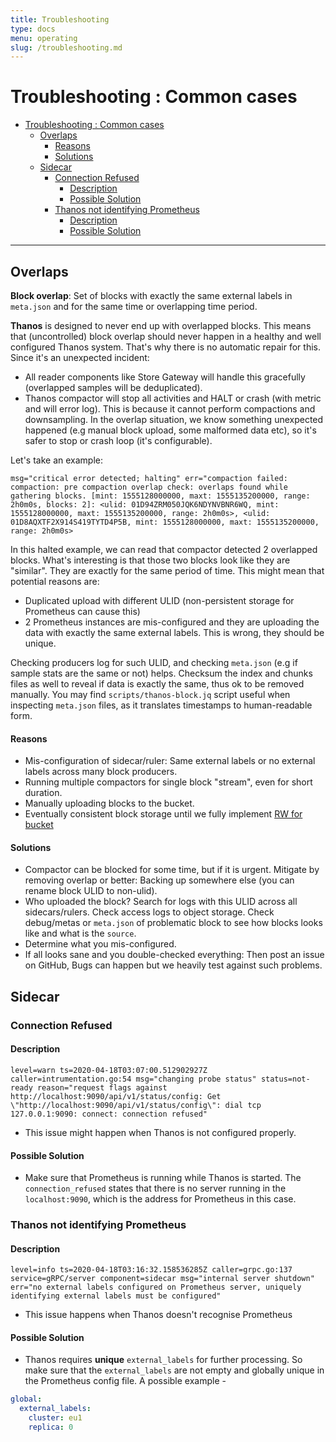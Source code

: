 ```yaml
---
title: Troubleshooting
type: docs
menu: operating
slug: /troubleshooting.md
---
```


# Troubleshooting : Common cases

- [Troubleshooting : Common cases](#troubleshooting---common-cases)
  * [Overlaps](#overlaps)
      - [Reasons](#reasons)
      - [Solutions](#solutions)
  * [Sidecar](#sidecar)
    + [Connection Refused](#connection-refused)
      - [Description](#description)
      - [Possible Solution](#possible-solution)
    + [Thanos not identifying Prometheus](#thanos-not-identifying-prometheus)
      - [Description](#description-1)
      - [Possible Solution](#possible-solution-1)

---

## Overlaps

**Block overlap**: Set of blocks with exactly the same external labels in `meta.json` and for the same time or overlapping time period.

**Thanos** is designed to never end up with overlapped blocks. This means that (uncontrolled) block overlap should never happen in a healthy and well configured Thanos system. That's why there is no automatic repair for this. Since it's an unexpected incident:

* All reader components like Store Gateway will handle this gracefully (overlapped samples will be deduplicated).
* Thanos compactor will stop all activities and HALT or crash (with metric and will error log). This is because it cannot perform compactions and downsampling. In the overlap situation, we know something unexpected happened (e.g manual block upload, some malformed data etc), so it's safer to stop or crash loop (it's configurable).

Let's take an example:

```shell
msg="critical error detected; halting" err="compaction failed: compaction: pre compaction overlap check: overlaps found while gathering blocks. [mint: 1555128000000, maxt: 1555135200000, range: 2h0m0s, blocks: 2]: <ulid: 01D94ZRM050JQK6NDYNVBNR6WQ, mint: 1555128000000, maxt: 1555135200000, range: 2h0m0s>, <ulid: 01D8AQXTF2X914S419TYTD4P5B, mint: 1555128000000, maxt: 1555135200000, range: 2h0m0s>
```

In this halted example, we can read that compactor detected 2 overlapped blocks. What's interesting is that those two blocks look like they are "similar". They are exactly for the same period of time. This might mean that potential reasons are:

* Duplicated upload with different ULID (non-persistent storage for Prometheus can cause this)
* 2 Prometheus instances are mis-configured and they are uploading the data with exactly the same external labels. This is wrong, they should be unique.

Checking producers log for such ULID, and checking `meta.json` (e.g if sample stats are the same or not) helps. Checksum the index and chunks files as well to reveal if data is exactly the same, thus ok to be removed manually. You may find `scripts/thanos-block.jq` script useful when inspecting `meta.json` files, as it translates timestamps to human-readable form.

#### Reasons

- Mis-configuration of sidecar/ruler: Same external labels or no external labels across many block producers.
- Running multiple compactors for single block "stream", even for short duration.
- Manually uploading blocks to the bucket.
- Eventually consistent block storage until we fully implement [RW for bucket](https://thanos.io/proposals/201901-read-write-operations-bucket.md)

#### Solutions

- Compactor can be blocked for some time, but if it is urgent. Mitigate by removing overlap or better: Backing up somewhere else (you can rename block ULID to non-ulid).
- Who uploaded the block? Search for logs with this ULID across all sidecars/rulers. Check access logs to object storage. Check debug/metas or `meta.json` of problematic block to see how blocks looks like and what is the `source`.
- Determine what you mis-configured.
- If all looks sane and you double-checked everything: Then post an issue on GitHub, Bugs can happen but we heavily test against such problems.

## Sidecar

### Connection Refused

#### Description

```shell
level=warn ts=2020-04-18T03:07:00.512902927Z caller=intrumentation.go:54 msg="changing probe status" status=not-ready reason="request flags against http://localhost:9090/api/v1/status/config: Get \"http://localhost:9090/api/v1/status/config\": dial tcp 127.0.0.1:9090: connect: connection refused"
```
* This issue might happen when Thanos is not configured properly.

#### Possible Solution

* Make sure that Prometheus is running while Thanos is started. The `connection_refused` states that there is no server running in the `localhost:9090`, which is the address for Prometheus in this case.


### Thanos not identifying Prometheus

#### Description

```shell
level=info ts=2020-04-18T03:16:32.158536285Z caller=grpc.go:137 service=gRPC/server component=sidecar msg="internal server shutdown" err="no external labels configured on Prometheus server, uniquely identifying external labels must be configured"
```
* This issue happens when Thanos doesn't recognise Prometheus

#### Possible Solution

* Thanos requires **unique** `external_labels` for further processing. So make sure that the `external_labels` are not empty and globally unique in the Prometheus config file. A possible example -

```yml
global:
  external_labels:
    cluster: eu1
    replica: 0
```
